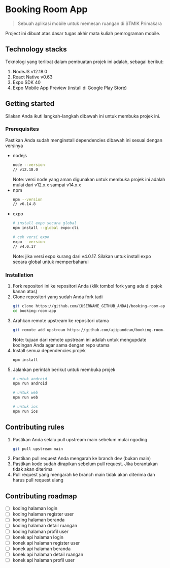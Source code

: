 # Booking Room App
> Sebuah aplikasi mobile untuk memesan ruangan di STMIK Primakara

Project ini dibuat atas dasar tugas akhir mata kuliah pemrograman mobile.

## Technology stacks
Teknologi yang terlibat dalam pembuatan projek ini adalah, sebagai berikut:
1. NodeJS v12.18.0
2. React Native v0.63
3. Expo SDK 40
4. Expo Mobile App Preview (install di Google Play Store)

## Getting started
Silakan Anda ikuti langkah-langkah dibawah ini untuk membuka projek ini.

### Prerequisites
Pastikan Anda sudah menginstall dependencies dibawah ini sesuai dengan versinya
* nodejs
  ```bash
  node --version 
  // v12.18.0
  ```
  Note: versi node yang aman digunakan untuk membuka projek ini adalah mulai dari v12.x.x sampai v14.x.x
* npm
  ```bash
  npm --version 
  // v6.14.8
  ```
* expo
  ```bash
  # install expo secara global
  npm install --global expo-cli
  
  # cek versi expo
  expo --version 
  // v4.0.17
  ```
  Note: jika versi expo kurang dari v4.0.17. Silakan untuk install expo secara global untuk memperbaharui

### Installation
1. Fork repositori ini ke repositori Anda (klik tombol fork yang ada di pojok kanan atas)
2. Clone repositori yang sudah Anda fork tadi
   ```bash
   git clone https://github.com/{USERNAME_GITHUB_ANDA}/booking-room-app.git
   cd booking-room-app
   ```
3. Arahkan remote upstream ke repositori utama
   ```bash
   git remote add upstream https://github.com/ajipandean/booking-room-app.git
   ```
   Note: tujuan dari remote upstream ini adalah untuk mengupdate kodingan Anda agar sama dengan repo utama
4. Install semua dependencies projek
   ```bash
   npm install
   ```
5. Jalankan perintah berikut untuk membuka projek
   ```bash
   # untuk android
   npm run android
   
   # untuk web
   npm run web
   
   # untuk ios
   npm run ios
   ```

## Contributing rules
1. Pastikan Anda selalu pull upstream main sebelum mulai ngoding
   ```bash
   git pull upstream main
   ```
2. Pastikan pull request Anda mengarah ke branch dev (bukan main)
3. Pastikan kode sudah dirapikan sebelum pull request. Jika berantakan tidak akan diterima
4. Pull request yang mengarah ke branch main tidak akan diterima dan harus pull request ulang

## Contributing roadmap
- [ ] koding halaman login
- [ ] koding halaman register user
- [ ] koding halaman beranda
- [ ] koding halaman detail ruangan
- [ ] koding halaman profil user
- [ ] konek api halaman login
- [ ] konek api halaman register user
- [ ] konek api halaman beranda
- [ ] konek api halaman detail ruangan
- [ ] konek api halaman profil user
